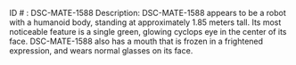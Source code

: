 ID # : DSC-MATE-1588
Description: DSC-MATE-1588 appears to be a robot with a humanoid body, standing at approximately 1.85 meters tall. Its most noticeable feature is a single green, glowing cyclops eye in the center of its face. DSC-MATE-1588 also has a mouth that is frozen in a frightened expression, and wears normal glasses on its face.